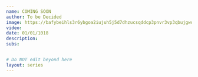 ```yaml
---
name: COMING SOON
author: To be Decided
image: https://bafybeihls3r6ybgoa2iujuh5j5d7dhzucsqddcp3pnvr3vp3qbujgwdxle.ipfs.dweb.link/
video:
date: 01/01/1018
description:
subs: 


# Do NOT edit beyond here
layout: series
---
```

